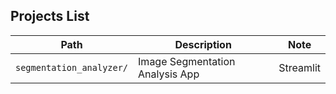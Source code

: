 ## Projects List

| Path | Description | Note |
|---|---|---|
| `segmentation_analyzer/` | Image Segmentation Analysis App | Streamlit |
